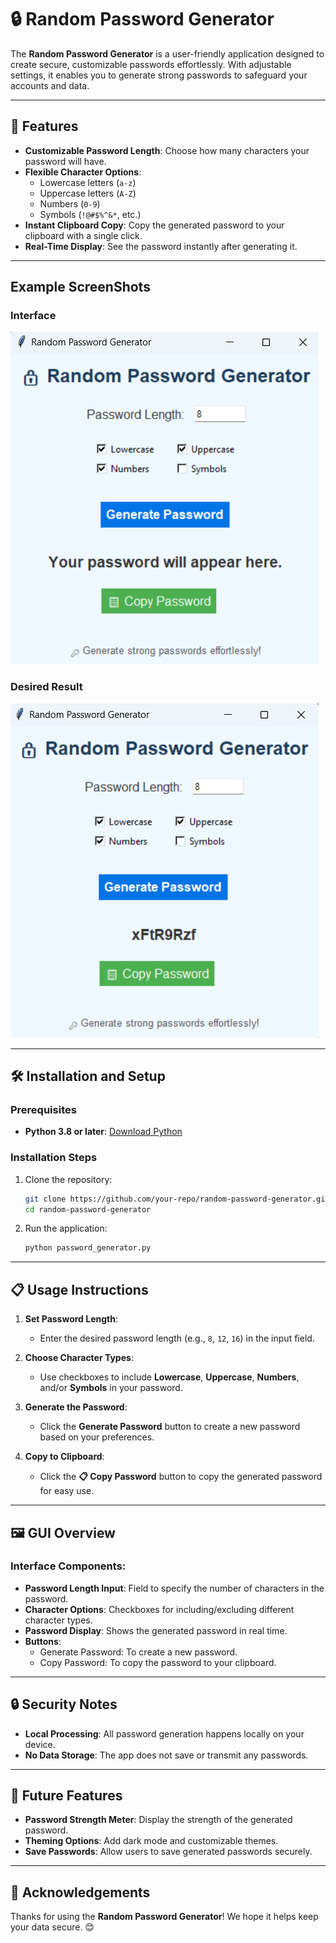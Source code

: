 # 🔒 Random Password Generator

The **Random Password Generator** is a user-friendly application designed to create secure, customizable passwords effortlessly. With adjustable settings, it enables you to generate strong passwords to safeguard your accounts and data.

---

## 🚀 Features

- **Customizable Password Length**: Choose how many characters your password will have.
- **Flexible Character Options**:
  - Lowercase letters (`a-z`)
  - Uppercase letters (`A-Z`)
  - Numbers (`0-9`)
  - Symbols (`!@#$%^&*`, etc.)
- **Instant Clipboard Copy**: Copy the generated password to your clipboard with a single click.
- **Real-Time Display**: See the password instantly after generating it.

---
## Example ScreenShots

### Interface
![Interface](./img/Interface.png)

### Desired Result
![result](./img/result.png)

---

## 🛠️ Installation and Setup

### Prerequisites
- **Python 3.8 or later**: [Download Python](https://www.python.org/downloads/)

### Installation Steps
1. Clone the repository:
   ```bash
   git clone https://github.com/your-repo/random-password-generator.git
   cd random-password-generator
   ```
2. Run the application:
   ```bash
   python password_generator.py
   ```

---

## 📋 Usage Instructions

1. **Set Password Length**:
   - Enter the desired password length (e.g., `8`, `12`, `16`) in the input field.

2. **Choose Character Types**:
   - Use checkboxes to include **Lowercase**, **Uppercase**, **Numbers**, and/or **Symbols** in your password.

3. **Generate the Password**:
   - Click the **Generate Password** button to create a new password based on your preferences.

4. **Copy to Clipboard**:
   - Click the **📋 Copy Password** button to copy the generated password for easy use.

---

## 🖼️ GUI Overview

### Interface Components:
- **Password Length Input**: Field to specify the number of characters in the password.
- **Character Options**: Checkboxes for including/excluding different character types.
- **Password Display**: Shows the generated password in real time.
- **Buttons**:
  - Generate Password: To create a new password.
  - Copy Password: To copy the password to your clipboard.

---

## 🔒 Security Notes

- **Local Processing**: All password generation happens locally on your device.
- **No Data Storage**: The app does not save or transmit any passwords.

---

## 🌟 Future Features

- **Password Strength Meter**: Display the strength of the generated password.
- **Theming Options**: Add dark mode and customizable themes.
- **Save Passwords**: Allow users to save generated passwords securely.

---


## 🙌 Acknowledgements

Thanks for using the **Random Password Generator**! We hope it helps keep your data secure. 😊

